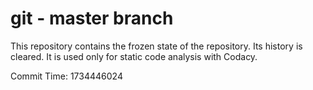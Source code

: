 # git - master branch

This repository contains the frozen state of the repository.
Its history is cleared. It is used only for static code
analysis with Codacy.

Commit Time: 1734446024
